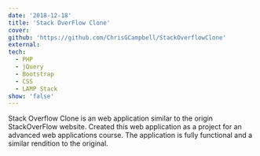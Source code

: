 ```yaml
---
date: '2018-12-18'
title: 'Stack OverFlow Clone'
cover: 
github: 'https://github.com/ChrisGCampbell/StackOverflowClone'
external: 
tech:
  - PHP
  - jQuery
  - Bootstrap
  - CSS
  - LAMP Stack
show: 'false'
---
```


Stack Overflow Clone is an web application similar to the origin StackOverFlow website. Created this web application as a project for an advanced web applications course. The application is fully functional and a similar rendition to the original.
